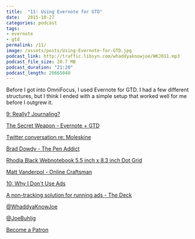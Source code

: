 ```yaml
---
title:  "11: Using Evernote for GTD"
date:   2015-10-27
categories: podcast
tags:
- evernote
- gtd
permalink: /11/
image: /assets/posts/Using-Evernote-for-GTD.jpg
podcast_link: http://traffic.libsyn.com/whaddyaknowjoe/WKJ011.mp3
podcast_file_size: 20.7 MB
podcast_duration: "21:20"
podcast_length: 20665040
---
```


Before I got into OmniFocus, I used Evernote for GTD. I had a few different structures, but I think I ended with a simple setup that worked well for me before I outgrew it.
<!--more-->

[9: Really? Journaling?](http://joebuhlig.com/9/)

[The Secret Weapon - Evernote + GTD](http://www.thesecretweapon.org/)

[Twitter conversation re: Moleskine](https://twitter.com/toomanyinks/status/653891995308457984)

[Brad Dowdy - The Pen Addict](http://www.penaddict.com/)

[Rhodia Black Webnotebook 5.5 inch x 8.3 inch Dot Grid](http://www.amazon.com/gp/product/B006CQSRDS)

[Matt Vanderpol - Online Craftsman](http://mattvanderpol.com/)

[10: Why I Don't Use Ads](http://joebuhlig.com/10/)

[A non-tracking solution for running ads - The Deck](http://decknetwork.net/)

[@WhaddyaKnowJoe](https://twitter.com/whaddyaknowjoe)

[@JoeBuhlig](https://twitter.com/JoeBuhlig)

[Become a Patron](http://joebuhlig.com/patron/)